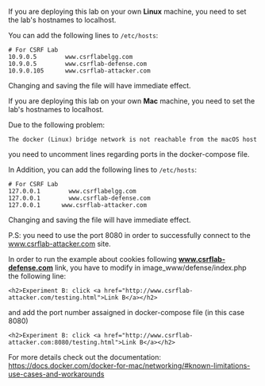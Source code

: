 If you are deploying this lab on your own **Linux** machine, you need to set the lab's hostnames to localhost.

You can add the following lines to `/etc/hosts`:
```
# For CSRF Lab
10.9.0.5        www.csrflabelgg.com
10.9.0.5        www.csrflab-defense.com
10.9.0.105      www.csrflab-attacker.com
```

Changing and saving the file will have immediate effect.

If you are deploying this lab on your own **Mac** machine, you need to set the lab's hostnames to localhost.

Due to the following problem: 

`The docker (Linux) bridge network is not reachable from the macOS host`

you need to uncomment lines regarding ports in the docker-compose file. 

In Addition, you can add the following lines to `/etc/hosts`:
```
# For CSRF Lab
127.0.0.1        www.csrflabelgg.com
127.0.0.1        www.csrflab-defense.com
127.0.0.1      www.csrflab-attacker.com
```

Changing and saving the file will have immediate effect. 

P.S: you need to use the port 8080 in order to successfully connect to the www.csrflab-attacker.com site.

In order to run the example about cookies following **www.csrflab-defense.com** link, you have to modify in image_www/defense/index.php the following line:

`<h2>Experiment B: click <a href="http://www.csrflab-attacker.com/testing.html">Link B</a></h2>`

and add the port number assaigned in docker-compose file (in this case 8080)

`<h2>Experiment B: click <a href="http://www.csrflab-attacker.com:8080/testing.html">Link B</a></h2>`


For more details check out the documentation: https://docs.docker.com/docker-for-mac/networking/#known-limitations-use-cases-and-workarounds 
